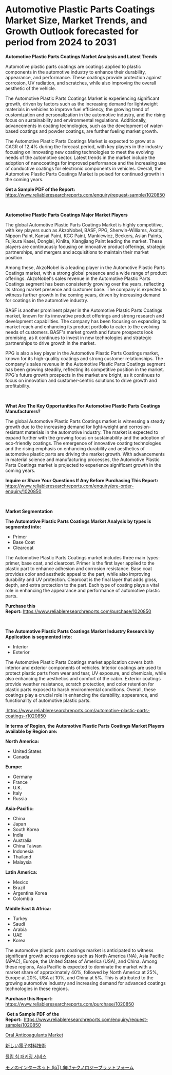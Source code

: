 <p><h1>Automotive Plastic Parts Coatings Market Size, Market Trends, and Growth Outlook forecasted for period from 2024 to 2031</h1></p><p><strong>Automotive Plastic Parts Coatings Market Analysis and Latest Trends</strong></p>
<p><p>Automotive plastic parts coatings are coatings applied to plastic components in the automotive industry to enhance their durability, appearance, and performance. These coatings provide protection against corrosion, UV radiation, and scratches, while also improving the overall aesthetic of the vehicle.</p><p>The Automotive Plastic Parts Coatings Market is experiencing significant growth, driven by factors such as the increasing demand for lightweight materials in vehicles to improve fuel efficiency, the growing trend of customization and personalization in the automotive industry, and the rising focus on sustainability and environmental regulations. Additionally, advancements in coating technologies, such as the development of water-based coatings and powder coatings, are further fueling market growth.</p><p>The Automotive Plastic Parts Coatings Market is expected to grow at a CAGR of 12.4% during the forecast period, with key players in the industry focusing on innovating new coating technologies to meet the evolving needs of the automotive sector. Latest trends in the market include the adoption of nanocoatings for improved performance and the increasing use of conductive coatings for electronic components in vehicles. Overall, the Automotive Plastic Parts Coatings Market is poised for continued growth in the coming years.</p></p>
<p><strong>Get a Sample PDF of the Report:&nbsp;</strong> <a href="https://www.reliableresearchreports.com/enquiry/request-sample/1020850">https://www.reliableresearchreports.com/enquiry/request-sample/1020850</a></p>
<p>&nbsp;</p>
<p><strong>Automotive Plastic Parts Coatings Major Market Players</strong></p>
<p><p>The global Automotive Plastic Parts Coatings Market is highly competitive, with key players such as AkzoNobel, BASF, PPG, Sherwin-Williams, Axalta, Nippon Paint, Kansai Paint, KCC Paint, Mankiewicz, Beckers, Asian Paints, Fujikura Kasei, Donglai, Kinlita, Xiangjiang Paint leading the market. These players are continuously focusing on innovative product offerings, strategic partnerships, and mergers and acquisitions to maintain their market position.</p><p>Among these, AkzoNobel is a leading player in the Automotive Plastic Parts Coatings market, with a strong global presence and a wide range of product offerings. AkzoNobel's sales revenue in the Automotive Plastic Parts Coatings segment has been consistently growing over the years, reflecting its strong market presence and customer base. The company is expected to witness further growth in the coming years, driven by increasing demand for coatings in the automotive industry.</p><p>BASF is another prominent player in the Automotive Plastic Parts Coatings market, known for its innovative product offerings and strong research and development capabilities. The company has been focusing on expanding its market reach and enhancing its product portfolio to cater to the evolving needs of customers. BASF's market growth and future prospects look promising, as it continues to invest in new technologies and strategic partnerships to drive growth in the market.</p><p>PPG is also a key player in the Automotive Plastic Parts Coatings market, known for its high-quality coatings and strong customer relationships. The company's sales revenue in the Automotive Plastic Parts Coatings segment has been growing steadily, reflecting its competitive position in the market. PPG's future growth prospects in the market are bright, as it continues to focus on innovation and customer-centric solutions to drive growth and profitability.</p></p>
<p>&nbsp;</p>
<p><strong>What Are The Key Opportunities For Automotive Plastic Parts Coatings Manufacturers?</strong></p>
<p><p>The global Automotive Plastic Parts Coatings market is witnessing a steady growth due to the increasing demand for light-weight and corrosion-resistant materials in the automotive industry. The market is expected to expand further with the growing focus on sustainability and the adoption of eco-friendly coatings. The emergence of innovative coating technologies and the rising emphasis on enhancing durability and aesthetics of automotive plastic parts are driving the market growth. With advancements in material science and manufacturing processes, the Automotive Plastic Parts Coatings market is projected to experience significant growth in the coming years.</p></p>
<p><strong>Inquire or Share Your Questions If Any Before Purchasing This Report:</strong> <a href="https://www.reliableresearchreports.com/enquiry/pre-order-enquiry/1020850">https://www.reliableresearchreports.com/enquiry/pre-order-enquiry/1020850</a></p>
<p>&nbsp;</p>
<p><strong>Market Segmentation</strong></p>
<p><strong>The Automotive Plastic Parts Coatings Market Analysis by types is segmented into:</strong></p>
<p><ul><li>Primer</li><li>Base Coat</li><li>Clearcoat</li></ul></p>
<p><p>The Automotive Plastic Parts Coatings market includes three main types: primer, base coat, and clearcoat. Primer is the first layer applied to the plastic part to enhance adhesion and corrosion resistance. Base coat provides color and aesthetic appeal to the part, while also improving durability and UV protection. Clearcoat is the final layer that adds gloss, depth, and extra protection to the part. Each type of coating plays a vital role in enhancing the appearance and performance of automotive plastic parts.</p></p>
<p><strong>Purchase this Report:&nbsp;</strong><a href="https://www.reliableresearchreports.com/purchase/1020850">https://www.reliableresearchreports.com/purchase/1020850</a></p>
<p>&nbsp;</p>
<p><strong>The Automotive Plastic Parts Coatings Market Industry Research by Application is segmented into:</strong></p>
<p><ul><li>Interior</li><li>Exterior</li></ul></p>
<p><p>The Automotive Plastic Parts Coatings market application covers both interior and exterior components of vehicles. Interior coatings are used to protect plastic parts from wear and tear, UV exposure, and chemicals, while also enhancing the aesthetics and comfort of the cabin. Exterior coatings provide weather resistance, scratch protection, and color retention for plastic parts exposed to harsh environmental conditions. Overall, these coatings play a crucial role in enhancing the durability, appearance, and functionality of automotive plastic parts.</p></p>
<p><a href="https://www.reliableresearchreports.com/automotive-plastic-parts-coatings-r1020850">&nbsp;https://www.reliableresearchreports.com/automotive-plastic-parts-coatings-r1020850</a></p>
<p><strong>In terms of Region, the Automotive Plastic Parts Coatings Market Players available by Region are:</strong></p>
<p>
    <p> <strong> North America: </strong>
        <ul>
            <li>United States</li>
            <li>Canada</li>
        </ul>
        </p> 
    <p> <strong> Europe: </strong>
        <ul>
            <li>Germany</li>
            <li>France</li>
            <li>U.K.</li>
            <li>Italy</li>
            <li>Russia</li>
        </ul>
        </p> 
    <p> <strong> Asia-Pacific: </strong>
        <ul>
            <li>China</li>
            <li>Japan</li>
            <li>South Korea</li>
            <li>India</li>
            <li>Australia</li>
            <li>China Taiwan</li>
            <li>Indonesia</li>
            <li>Thailand</li>
            <li>Malaysia</li>
        </ul>
        </p> 
    <p> <strong> Latin America: </strong>
        <ul>
            <li>Mexico</li>
            <li>Brazil</li>
            <li>Argentina Korea</li>
            <li>Colombia</li>
        </ul>
        </p> 
    <p> <strong> Middle East & Africa: </strong>
        <ul>
            <li>Turkey</li>
            <li>Saudi</li>
            <li>Arabia</li>
            <li>UAE</li>
            <li>Korea</li>
        </ul>
    </p>
    </p>
<p><p>The automotive plastic parts coatings market is anticipated to witness significant growth across regions such as North America (NA), Asia Pacific (APAC), Europe, the United States of America (USA), and China. Among these regions, Asia Pacific is expected to dominate the market with a market share of approximately 40%, followed by North America at 25%, Europe at 20%, USA at 10%, and China at 5%. This is attributed to the growing automotive industry and increasing demand for advanced coatings technologies in these regions.</p></p>
<p><strong>Purchase this Report: </strong><a href="https://www.reliableresearchreports.com/purchase/1020850">https://www.reliableresearchreports.com/purchase/1020850</a></p>
<p>&nbsp;<strong>Get a Sample PDF of the Report:&nbsp;&nbsp;</strong><a href="https://www.reliableresearchreports.com/enquiry/request-sample/1020850">https://www.reliableresearchreports.com/enquiry/request-sample/1020850</a></p>
<p><strong></strong></p>
<p><p><a href="https://github.com/gladysalidde/Market-Research-Report-List-1/blob/main/oral-anticoagulants-market.md">Oral Anticoagulants Market</a></p><p><a href="https://github.com/CarlieShields/Market-Research-Report-List-1/blob/main/653836687841.md">新しい電子材料技術</a></p><p><a href="https://github.com/apple8975768/Market-Research-Report-List-1/blob/main/841422180741.md">플립 칩 패키징 서비스</a></p><p><a href="https://github.com/HershelKris/Market-Research-Report-List-1/blob/main/142610887842.md">モノのインターネット (IoT) 向けテクノロジープラットフォーム</a></p></p>